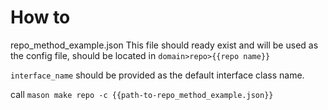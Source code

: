 # How to

repo_method_example.json
This file should ready exist and will be used as the config file, should be located in `domain>repo>{{repo name}}`

`interface_name` should be provided as the default interface class name.

call `mason make repo -c {{path-to-repo_method_example.json}}`
